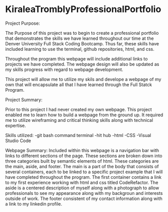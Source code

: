 # KiraleaTromblyProfessionalPortfolio

Project Purpose:

The Purpose of this project was to begin to create a professional portfolio that demonstrates the skills we have learned throughout our time at the Denver University Full Stack Coding Bootcamp. Thus far, these skills have included learning to use the terminal, github repositories, html, and css. 

Throughout the program this webpage will include additional links to projects we have completed. The webpage design will also be updated as my skills progress with regard to webpage development. 

This project will allow me to utilize my skils and develope a webpage of my own that will encapsulate all that I have learned through the Full Statck Program. 



Project Summary:

Prior to this project I had never created my own webpage. This project enabled me to learn how to build a webpage from the ground up. It required me to utilize wireframing and critical thinking skills along with technical expertise. 


Skills utilized:
-git bash command terminal
-hit hub
-html
-CSS
-Visual Studio Code

Webpage Summary:
Included within this webpage is a navigation bar with links to different sections of the page. These sections are broken down into three categories built by semantic elements of html. These categories are the main, aside, and footer. The main is a part of the body that consists of several containers, each to be linked to a specific project example that I will have completed throughout the program. The first container contains a link to my first experience working with html and css titled CodeRefactor. The aside is a centered description of myself along with a photograph to allow professionals to see my appearance along with my backgroun and interests outside of work. The footer consistent of my contact information along with a link to my linkedin profile. 

